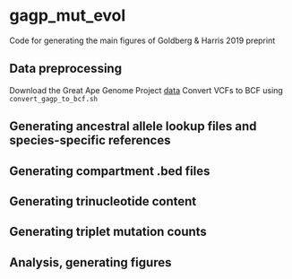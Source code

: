 # gagp_mut_evol
Code for generating the main figures of Goldberg &amp; Harris 2019 preprint

## Data preprocessing
Download the Great Ape Genome Project [data](https://eichlerlab.gs.washington.edu/greatape/data/)
Convert VCFs to BCF using `convert_gagp_to_bcf.sh`

## Generating ancestral allele lookup files and species-specific references

## Generating compartment .bed files

## Generating trinucleotide content

## Generating triplet mutation counts

## Analysis, generating figures
